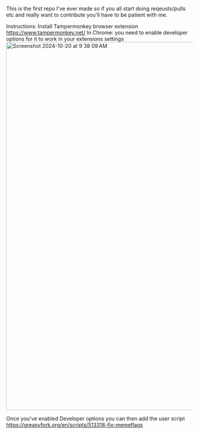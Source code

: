 This is the first repo I've ever made so if you all start doing reqeusts/pulls etc and really want to contribute you'll have to be patient with me.

Instructions:
Install Tampermonkey browser extension https://www.tampermonkey.net/
In Chrome: you need to enable developer options for it to work in your extensions settings
<img width="995" alt="Screenshot 2024-10-20 at 9 38 09 AM" src="https://github.com/user-attachments/assets/d4a051ed-ee2b-47c1-84b2-adec042673fc">

Once you've enabled Developer options you can then add the user script https://greasyfork.org/en/scripts/513318-fix-memeflags
